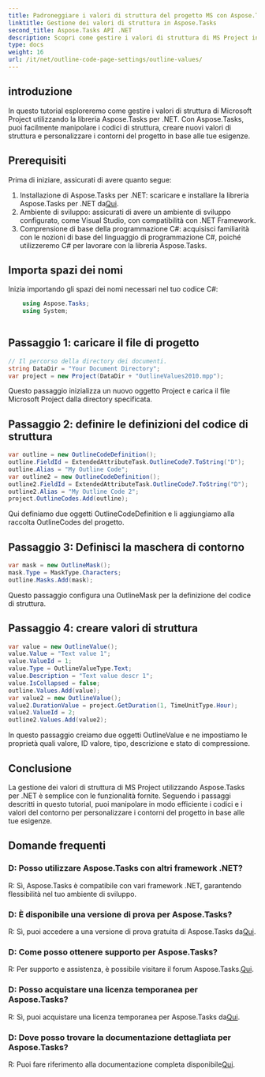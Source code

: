 ```yaml
---
title: Padroneggiare i valori di struttura del progetto MS con Aspose.Tasks
linktitle: Gestione dei valori di struttura in Aspose.Tasks
second_title: Aspose.Tasks API .NET
description: Scopri come gestire i valori di struttura di MS Project in modo efficiente utilizzando Aspose.Tasks per .NET. Personalizza facilmente i contorni del progetto.
type: docs
weight: 16
url: /it/net/outline-code-page-settings/outline-values/
---
```

## introduzione
In questo tutorial esploreremo come gestire i valori di struttura di Microsoft Project utilizzando la libreria Aspose.Tasks per .NET. Con Aspose.Tasks, puoi facilmente manipolare i codici di struttura, creare nuovi valori di struttura e personalizzare i contorni del progetto in base alle tue esigenze.
## Prerequisiti
Prima di iniziare, assicurati di avere quanto segue:
1.  Installazione di Aspose.Tasks per .NET: scaricare e installare la libreria Aspose.Tasks per .NET da[Qui](https://releases.aspose.com/tasks/net/).
2. Ambiente di sviluppo: assicurati di avere un ambiente di sviluppo configurato, come Visual Studio, con compatibilità con .NET Framework.
3. Comprensione di base della programmazione C#: acquisisci familiarità con le nozioni di base del linguaggio di programmazione C#, poiché utilizzeremo C# per lavorare con la libreria Aspose.Tasks.

## Importa spazi dei nomi
Inizia importando gli spazi dei nomi necessari nel tuo codice C#:
```csharp
    using Aspose.Tasks;
    using System;
    
```
## Passaggio 1: caricare il file di progetto
```csharp
// Il percorso della directory dei documenti.
string DataDir = "Your Document Directory";
var project = new Project(DataDir + "OutlineValues2010.mpp");
```
Questo passaggio inizializza un nuovo oggetto Project e carica il file Microsoft Project dalla directory specificata.
## Passaggio 2: definire le definizioni del codice di struttura
```csharp
var outline = new OutlineCodeDefinition();
outline.FieldId = ExtendedAttributeTask.OutlineCode7.ToString("D");
outline.Alias = "My Outline Code";
var outline2 = new OutlineCodeDefinition();
outline2.FieldId = ExtendedAttributeTask.OutlineCode7.ToString("D");
outline2.Alias = "My Outline Code 2";
project.OutlineCodes.Add(outline);
```
Qui definiamo due oggetti OutlineCodeDefinition e li aggiungiamo alla raccolta OutlineCodes del progetto.
## Passaggio 3: Definisci la maschera di contorno
```csharp
var mask = new OutlineMask();
mask.Type = MaskType.Characters;
outline.Masks.Add(mask);
```
Questo passaggio configura una OutlineMask per la definizione del codice di struttura.
## Passaggio 4: creare valori di struttura
```csharp
var value = new OutlineValue();
value.Value = "Text value 1";
value.ValueId = 1;
value.Type = OutlineValueType.Text;
value.Description = "Text value descr 1";
value.IsCollapsed = false;
outline.Values.Add(value);
var value2 = new OutlineValue();
value2.DurationValue = project.GetDuration(1, TimeUnitType.Hour);
value2.ValueId = 2;
outline2.Values.Add(value2);
```
In questo passaggio creiamo due oggetti OutlineValue e ne impostiamo le proprietà quali valore, ID valore, tipo, descrizione e stato di compressione.

## Conclusione
La gestione dei valori di struttura di MS Project utilizzando Aspose.Tasks per .NET è semplice con le funzionalità fornite. Seguendo i passaggi descritti in questo tutorial, puoi manipolare in modo efficiente i codici e i valori del contorno per personalizzare i contorni del progetto in base alle tue esigenze.
## Domande frequenti
### D: Posso utilizzare Aspose.Tasks con altri framework .NET?
R: Sì, Aspose.Tasks è compatibile con vari framework .NET, garantendo flessibilità nel tuo ambiente di sviluppo.
### D: È disponibile una versione di prova per Aspose.Tasks?
 R: Sì, puoi accedere a una versione di prova gratuita di Aspose.Tasks da[Qui](https://releases.aspose.com/).
### D: Come posso ottenere supporto per Aspose.Tasks?
 R: Per supporto e assistenza, è possibile visitare il forum Aspose.Tasks.[Qui](https://forum.aspose.com/c/tasks/15).
### D: Posso acquistare una licenza temporanea per Aspose.Tasks?
 R: Sì, puoi acquistare una licenza temporanea per Aspose.Tasks da[Qui](https://purchase.aspose.com/temporary-license/).
### D: Dove posso trovare la documentazione dettagliata per Aspose.Tasks?
 R: Puoi fare riferimento alla documentazione completa disponibile[Qui](https://reference.aspose.com/tasks/net/).
